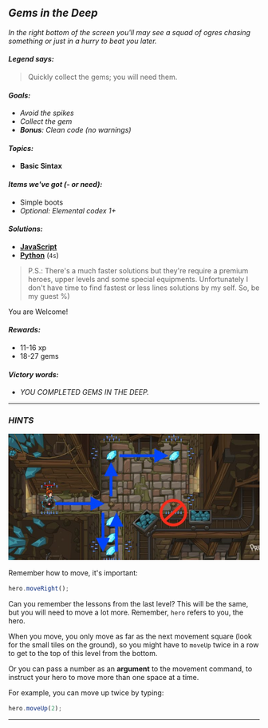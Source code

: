 ## _Gems in the Deep_

_In the right bottom of the screen you'll may see a squad of ogres chasing something or just in a hurry to beat you later._

#### _Legend says:_
> Quickly collect the gems; you will need them.

#### _Goals:_
+ _Avoid the spikes_
+ _Collect the gem_
+ _**Bonus**: Clean code (no warnings)_

#### _Topics:_
+ **Basic Sintax**

#### _Items we've got (- or need):_
+ Simple boots
+ _Optional: Elemental codex 1+_

#### _Solutions:_
+ **[JavaScript](gemsInTheDeep.js)**
+ **[Python](gems_in_the_deep.py)** (`4s`)

> P.S.: There's a much faster solutions but they're require a premium heroes, upper levels and some special equipments. Unfortunately I don't have time to find fastest or less lines solutions by my self. So, be my guest %)

You are Welcome!

#### _Rewards:_
+ 11-16 xp
+ 18-27 gems

#### _Victory words:_
+ _YOU COMPLETED GEMS IN THE DEEP._

___

### _HINTS_

![](img/gems_in_the_deep.jpg)

Remember how to move, it's important:

```javascript
hero.moveRight();
```

Can you remember the lessons from the last level? This will be the same, but you will need to move a lot more. Remember, `hero` refers to you, the hero.

When you move, you only move as far as the next movement square (look for the small tiles on the ground), so you might have to `moveUp` twice in a row to get to the top of this level from the bottom. 

Or you can pass a number as an **argument** to the movement command, to instruct your hero to move more than one space at a time.

For example, you can move up twice by typing:

```javascript
hero.moveUp(2);
```

___

